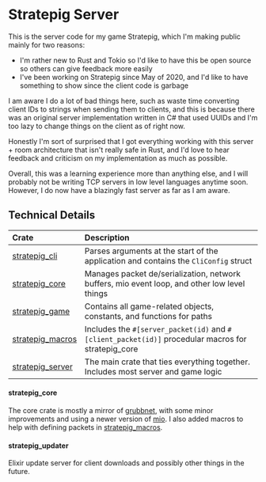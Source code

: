 # Stratepig Server

This is the server code for my game Stratepig, 
which I'm making public mainly for two reasons:
- I'm rather new to Rust and Tokio so I'd like to have this be open source so others can give feedback more easily
- I've been working on Stratepig since May of 2020, and I'd like to have something to show since the client code is garbage

I am aware I do a lot of bad things here, such as 
waste time converting client IDs to strings when sending them to clients, 
and this is because there was an original server implementation written in C# 
that used UUIDs and I'm too lazy to change things on the client as of right now.

Honestly I'm sort of surprised that I got everything working with this 
server + room architecture that isn't really safe in Rust, 
and I'd love to hear feedback and criticism on my implementation as much as possible.

Overall, this was a learning experience more than anything else, 
and I will probably not be writing TCP servers in low level languages anytime soon.
However, I do now have a blazingly fast server as far as I am aware.

## Technical Details

| Crate                                | Description |
:--------------------------------------| :------------
| [stratepig_cli](stratepig_cli)       | Parses arguments at the start of the application and contains the `CliConfig` struct
| [stratepig_core](stratepig_core)     | Manages packet de/serialization, network buffers, mio event loop, and other low level things
| [stratepig_game](stratepig_game)     | Contains all game-related objects, constants, and functions for paths             
| [stratepig_macros](stratepig_macros) | Includes the `#[server_packet(id)` and `#[client_packet(id)]` procedular macros for stratepig_core
| [stratepig_server](stratepig_server) | The main crate that ties everything together. Includes most server and game logic

#### stratepig_core
The core crate is mostly a mirror of [grubbnet](https://github.com/Dooskington/grubbnet),
with some minor improvements and using a newer version of [mio](https://github.com/tokio-rs/mio).
I also added macros to help with defining packets in [stratepig_macros](stratepig_macros).

#### stratepig_updater
Elixir update server for client downloads and possibly other things in the future.

